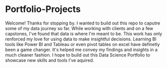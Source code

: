 # Portfolio-Projects
Welcome! Thanks for stopping by. I wanted to build out this repo to caputre some of my data journey so far. While working with clients and on a few capstones, I've found that data is where I'm meant to be. This work has only renforced my love for using data to make insightful decisions. Learning BI tools like Power BI and Tableau or even pivot tables on excel have definetly been a game changer. It's helped me convey my findings and insights in a much cleaner fashion. I hope to build out this Data Science Portfolio to showcase new skills and tools I've aquired.

